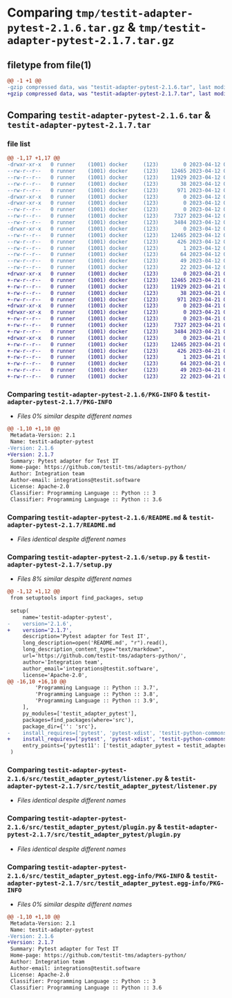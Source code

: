 # Comparing `tmp/testit-adapter-pytest-2.1.6.tar.gz` & `tmp/testit-adapter-pytest-2.1.7.tar.gz`

## filetype from file(1)

```diff
@@ -1 +1 @@
-gzip compressed data, was "testit-adapter-pytest-2.1.6.tar", last modified: Wed Apr 12 09:36:21 2023, max compression
+gzip compressed data, was "testit-adapter-pytest-2.1.7.tar", last modified: Fri Apr 21 08:18:20 2023, max compression
```

## Comparing `testit-adapter-pytest-2.1.6.tar` & `testit-adapter-pytest-2.1.7.tar`

### file list

```diff
@@ -1,17 +1,17 @@
-drwxr-xr-x   0 runner    (1001) docker     (123)        0 2023-04-12 09:36:21.565562 testit-adapter-pytest-2.1.6/
--rw-r--r--   0 runner    (1001) docker     (123)    12465 2023-04-12 09:36:21.565562 testit-adapter-pytest-2.1.6/PKG-INFO
--rw-r--r--   0 runner    (1001) docker     (123)    11929 2023-04-12 09:35:58.000000 testit-adapter-pytest-2.1.6/README.md
--rw-r--r--   0 runner    (1001) docker     (123)       38 2023-04-12 09:36:21.565562 testit-adapter-pytest-2.1.6/setup.cfg
--rw-r--r--   0 runner    (1001) docker     (123)      971 2023-04-12 09:35:58.000000 testit-adapter-pytest-2.1.6/setup.py
-drwxr-xr-x   0 runner    (1001) docker     (123)        0 2023-04-12 09:36:21.561562 testit-adapter-pytest-2.1.6/src/
-drwxr-xr-x   0 runner    (1001) docker     (123)        0 2023-04-12 09:36:21.565562 testit-adapter-pytest-2.1.6/src/testit_adapter_pytest/
--rw-r--r--   0 runner    (1001) docker     (123)        0 2023-04-12 09:35:58.000000 testit-adapter-pytest-2.1.6/src/testit_adapter_pytest/__init__.py
--rw-r--r--   0 runner    (1001) docker     (123)     7327 2023-04-12 09:35:58.000000 testit-adapter-pytest-2.1.6/src/testit_adapter_pytest/listener.py
--rw-r--r--   0 runner    (1001) docker     (123)     3484 2023-04-12 09:35:58.000000 testit-adapter-pytest-2.1.6/src/testit_adapter_pytest/plugin.py
-drwxr-xr-x   0 runner    (1001) docker     (123)        0 2023-04-12 09:36:21.565562 testit-adapter-pytest-2.1.6/src/testit_adapter_pytest.egg-info/
--rw-r--r--   0 runner    (1001) docker     (123)    12465 2023-04-12 09:36:21.000000 testit-adapter-pytest-2.1.6/src/testit_adapter_pytest.egg-info/PKG-INFO
--rw-r--r--   0 runner    (1001) docker     (123)      426 2023-04-12 09:36:21.000000 testit-adapter-pytest-2.1.6/src/testit_adapter_pytest.egg-info/SOURCES.txt
--rw-r--r--   0 runner    (1001) docker     (123)        1 2023-04-12 09:36:21.000000 testit-adapter-pytest-2.1.6/src/testit_adapter_pytest.egg-info/dependency_links.txt
--rw-r--r--   0 runner    (1001) docker     (123)       64 2023-04-12 09:36:21.000000 testit-adapter-pytest-2.1.6/src/testit_adapter_pytest.egg-info/entry_points.txt
--rw-r--r--   0 runner    (1001) docker     (123)       49 2023-04-12 09:36:21.000000 testit-adapter-pytest-2.1.6/src/testit_adapter_pytest.egg-info/requires.txt
--rw-r--r--   0 runner    (1001) docker     (123)       22 2023-04-12 09:36:21.000000 testit-adapter-pytest-2.1.6/src/testit_adapter_pytest.egg-info/top_level.txt
+drwxr-xr-x   0 runner    (1001) docker     (123)        0 2023-04-21 08:18:20.525452 testit-adapter-pytest-2.1.7/
+-rw-r--r--   0 runner    (1001) docker     (123)    12465 2023-04-21 08:18:20.521452 testit-adapter-pytest-2.1.7/PKG-INFO
+-rw-r--r--   0 runner    (1001) docker     (123)    11929 2023-04-21 08:17:56.000000 testit-adapter-pytest-2.1.7/README.md
+-rw-r--r--   0 runner    (1001) docker     (123)       38 2023-04-21 08:18:20.525452 testit-adapter-pytest-2.1.7/setup.cfg
+-rw-r--r--   0 runner    (1001) docker     (123)      971 2023-04-21 08:17:56.000000 testit-adapter-pytest-2.1.7/setup.py
+drwxr-xr-x   0 runner    (1001) docker     (123)        0 2023-04-21 08:18:20.521452 testit-adapter-pytest-2.1.7/src/
+drwxr-xr-x   0 runner    (1001) docker     (123)        0 2023-04-21 08:18:20.521452 testit-adapter-pytest-2.1.7/src/testit_adapter_pytest/
+-rw-r--r--   0 runner    (1001) docker     (123)        0 2023-04-21 08:17:56.000000 testit-adapter-pytest-2.1.7/src/testit_adapter_pytest/__init__.py
+-rw-r--r--   0 runner    (1001) docker     (123)     7327 2023-04-21 08:17:56.000000 testit-adapter-pytest-2.1.7/src/testit_adapter_pytest/listener.py
+-rw-r--r--   0 runner    (1001) docker     (123)     3484 2023-04-21 08:17:56.000000 testit-adapter-pytest-2.1.7/src/testit_adapter_pytest/plugin.py
+drwxr-xr-x   0 runner    (1001) docker     (123)        0 2023-04-21 08:18:20.521452 testit-adapter-pytest-2.1.7/src/testit_adapter_pytest.egg-info/
+-rw-r--r--   0 runner    (1001) docker     (123)    12465 2023-04-21 08:18:20.000000 testit-adapter-pytest-2.1.7/src/testit_adapter_pytest.egg-info/PKG-INFO
+-rw-r--r--   0 runner    (1001) docker     (123)      426 2023-04-21 08:18:20.000000 testit-adapter-pytest-2.1.7/src/testit_adapter_pytest.egg-info/SOURCES.txt
+-rw-r--r--   0 runner    (1001) docker     (123)        1 2023-04-21 08:18:20.000000 testit-adapter-pytest-2.1.7/src/testit_adapter_pytest.egg-info/dependency_links.txt
+-rw-r--r--   0 runner    (1001) docker     (123)       64 2023-04-21 08:18:20.000000 testit-adapter-pytest-2.1.7/src/testit_adapter_pytest.egg-info/entry_points.txt
+-rw-r--r--   0 runner    (1001) docker     (123)       49 2023-04-21 08:18:20.000000 testit-adapter-pytest-2.1.7/src/testit_adapter_pytest.egg-info/requires.txt
+-rw-r--r--   0 runner    (1001) docker     (123)       22 2023-04-21 08:18:20.000000 testit-adapter-pytest-2.1.7/src/testit_adapter_pytest.egg-info/top_level.txt
```

### Comparing `testit-adapter-pytest-2.1.6/PKG-INFO` & `testit-adapter-pytest-2.1.7/PKG-INFO`

 * *Files 0% similar despite different names*

```diff
@@ -1,10 +1,10 @@
 Metadata-Version: 2.1
 Name: testit-adapter-pytest
-Version: 2.1.6
+Version: 2.1.7
 Summary: Pytest adapter for Test IT
 Home-page: https://github.com/testit-tms/adapters-python/
 Author: Integration team
 Author-email: integrations@testit.software
 License: Apache-2.0
 Classifier: Programming Language :: Python :: 3
 Classifier: Programming Language :: Python :: 3.6
```

### Comparing `testit-adapter-pytest-2.1.6/README.md` & `testit-adapter-pytest-2.1.7/README.md`

 * *Files identical despite different names*

### Comparing `testit-adapter-pytest-2.1.6/setup.py` & `testit-adapter-pytest-2.1.7/setup.py`

 * *Files 8% similar despite different names*

```diff
@@ -1,12 +1,12 @@
 from setuptools import find_packages, setup
 
 setup(
     name='testit-adapter-pytest',
-    version='2.1.6',
+    version='2.1.7',
     description='Pytest adapter for Test IT',
     long_description=open('README.md', "r").read(),
     long_description_content_type="text/markdown",
     url='https://github.com/testit-tms/adapters-python/',
     author='Integration team',
     author_email='integrations@testit.software',
     license='Apache-2.0',
@@ -16,10 +16,10 @@
         'Programming Language :: Python :: 3.7',
         'Programming Language :: Python :: 3.8',
         'Programming Language :: Python :: 3.9',
     ],
     py_modules=['testit_adapter_pytest'],
     packages=find_packages(where='src'),
     package_dir={'': 'src'},
-    install_requires=['pytest', 'pytest-xdist', 'testit-python-commons==2.1.6'],
+    install_requires=['pytest', 'pytest-xdist', 'testit-python-commons==2.1.7'],
     entry_points={'pytest11': ['testit_adapter_pytest = testit_adapter_pytest.plugin']}
 )
```

### Comparing `testit-adapter-pytest-2.1.6/src/testit_adapter_pytest/listener.py` & `testit-adapter-pytest-2.1.7/src/testit_adapter_pytest/listener.py`

 * *Files identical despite different names*

### Comparing `testit-adapter-pytest-2.1.6/src/testit_adapter_pytest/plugin.py` & `testit-adapter-pytest-2.1.7/src/testit_adapter_pytest/plugin.py`

 * *Files identical despite different names*

### Comparing `testit-adapter-pytest-2.1.6/src/testit_adapter_pytest.egg-info/PKG-INFO` & `testit-adapter-pytest-2.1.7/src/testit_adapter_pytest.egg-info/PKG-INFO`

 * *Files 0% similar despite different names*

```diff
@@ -1,10 +1,10 @@
 Metadata-Version: 2.1
 Name: testit-adapter-pytest
-Version: 2.1.6
+Version: 2.1.7
 Summary: Pytest adapter for Test IT
 Home-page: https://github.com/testit-tms/adapters-python/
 Author: Integration team
 Author-email: integrations@testit.software
 License: Apache-2.0
 Classifier: Programming Language :: Python :: 3
 Classifier: Programming Language :: Python :: 3.6
```

